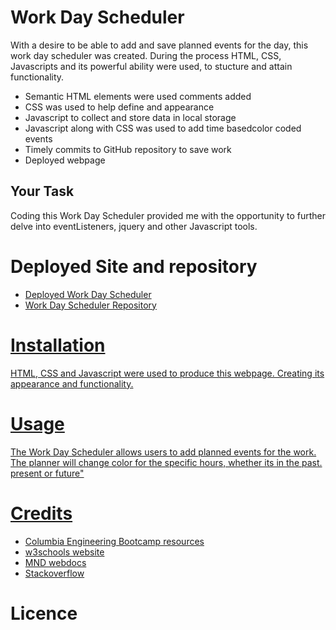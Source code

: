 # Work Day Scheduler

With a desire to be able to add and save planned events for the day, this work day scheduler was created. During the process HTML, CSS, Javascripts and its powerful ability were used, to stucture and attain functionality.

* Semantic HTML elements were used comments added
* CSS was used to help define and appearance
* Javascript to collect and store data in local storage
* Javascript along with CSS was used to add time basedcolor coded events
* Timely commits to GitHub repository to save work
* Deployed webpage

## Your Task

Coding this Work Day Scheduler provided me with the opportunity to further delve into eventListeners, jquery and other Javascript tools.

# Deployed Site and repository

* <a href="https://gregnasir.github.io/work-day-scheduler/">Deployed Work Day Scheduler</a>
* <a href="https://github.com/GregNasir/work-day-scheduler">Work Day Scheduler Repository

# Installation

HTML, CSS and Javascript were used to produce this webpage. Creating its appearance and functionality.

# Usage 

The Work Day Scheduler allows users to add planned events for the work. The planner will change color for the specific hours, whether its in the past. present or future"
  
  

# Credits

* Columbia Engineering Bootcamp resources
* <a href="https://www.w3schools.com/">w3schools website</a>
* <a href="https://developer.mozilla.org/en-US/">MND webdocs</a>
* <a href="https://stackoverflow.com">Stackoverflow</a>

# Licence

